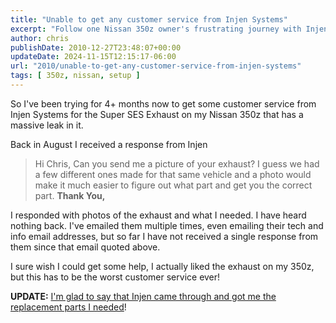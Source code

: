 ```yaml
---
title: "Unable to get any customer service from Injen Systems"
excerpt: "Follow one Nissan 350z owner's frustrating journey with Injen Systems' customer service, ending in a satisfactory resolution."
author: chris
publishDate: 2010-12-27T23:48:07+00:00
updateDate: 2024-11-15T12:15:17-06:00
url: "2010/unable-to-get-any-customer-service-from-injen-systems"
tags: [ 350z, nissan, setup ]
---
```


So I've been trying for 4+ months now to get some customer service from Injen Systems for the Super SES Exhaust on my Nissan 350z that has a massive leak in it.

Back in August I received a response from Injen

<blockquote>  
    Hi Chris,
    Can you send me a picture of your exhaust? I guess we had a few different ones made for that same vehicle and a photo would make it much easier to figure out what part and get you the correct part.
    <strong><b>Thank You,</b></strong>
</blockquote>  

I responded with photos of the exhaust and what I needed. I have heard nothing back. I've emailed them multiple times, even emailing their tech and info email addresses, but so far I have not received a single response from them since that email quoted above.

I sure wish I could get some help, I actually liked the exhaust on my 350z, but this has to be the worst customer service ever!


**UPDATE:** [I'm glad to say that Injen came through and got me the replacement parts I needed](injen-customer-service-update-it-rocks)!

